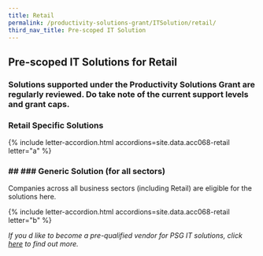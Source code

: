 ```yaml
---
title: Retail
permalink: /productivity-solutions-grant/ITSolution/retail/
third_nav_title: Pre-scoped IT Solution
---
```


## Pre-scoped IT Solutions for Retail

### Solutions supported under the Productivity Solutions Grant are regularly reviewed. Do take note of the current support levels and grant caps.

### Retail Specific Solutions
{% include letter-accordion.html accordions=site.data.acc068-retail letter="a" %}

### ## ### Generic Solution (for all sectors)
Companies across all business sectors (including Retail) are eligible for the solutions here.

{% include letter-accordion.html accordions=site.data.acc068-retail letter="b" %}

_If you d like to become a pre-qualified vendor for PSG IT solutions, click <a target='_blank' href='https://www.imda.gov.sg/icmvendors' >here</a> to find out more._